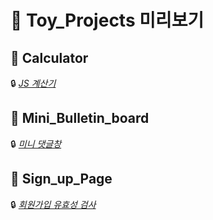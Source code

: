 📁   Toy_Projects  미리보기
=========================


📍 Calculator
-----------------------

  🔒 <a href="http://127.0.0.1:5500/Calculator/calculator.html" target="_blank">_JS 계산기_</a>


📍 Mini_Bulletin_board
-----------------------

  🔒 <a href="http://127.0.0.1:5500/Mini_Bulletin_board/index.html" target="_blank">_미니 댓글창_</a>
  
  
📍 Sign_up_Page
-----------------------  
  
  🔒 <a href="http://127.0.0.1:5500/Sign_up_Page/src/index.html" target="_blank">_회원가입 유효성 검사_</a>
